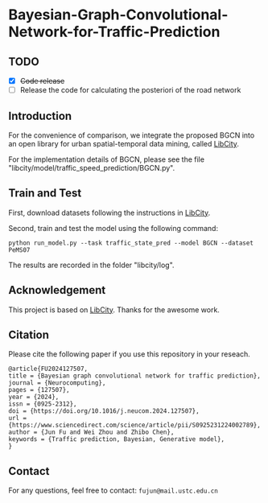 # Bayesian-Graph-Convolutional-Network-for-Traffic-Prediction

## TODO
- [x] ~~Code release~~ 
- [ ] Release the code for calculating the posteriori of the road network 

## Introduction
For the convenience of comparison, we integrate the proposed BGCN into an open library for urban spatial-temporal data mining, called [LibCity](https://github.com/LibCity/Bigscity-LibCity?tab=readme-ov-file). 

For the implementation details of BGCN, please see the file "libcity/model/traffic_speed_prediction/BGCN.py".

## Train and Test
First, download datasets following the instructions in [LibCity](https://github.com/LibCity/Bigscity-LibCity?tab=readme-ov-file).  

Second, train and test the model using the following command:
```
python run_model.py --task traffic_state_pred --model BGCN --dataset PeMS07
```
The results are recorded in the folder "libcity/log".
## Acknowledgement
This project is based on [LibCity](https://github.com/LibCity/Bigscity-LibCity?tab=readme-ov-file). Thanks for the awesome work.

## Citation
Please cite the following paper if you use this repository in your reseach.
```
@article{FU2024127507,
title = {Bayesian graph convolutional network for traffic prediction},
journal = {Neurocomputing},
pages = {127507},
year = {2024},
issn = {0925-2312},
doi = {https://doi.org/10.1016/j.neucom.2024.127507},
url = {https://www.sciencedirect.com/science/article/pii/S0925231224002789},
author = {Jun Fu and Wei Zhou and Zhibo Chen},
keywords = {Traffic prediction, Bayesian, Generative model},
}
```
## Contact
For any questions, feel free to contact: `fujun@mail.ustc.edu.cn`